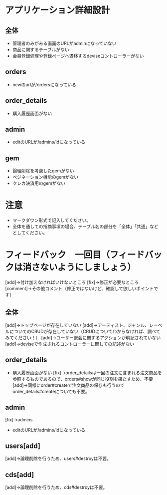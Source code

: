 # アプリケーション詳細設計
## 全体
- 管理者のみがみる画面のURLがadminになっていない
- 商品に関するテーブルがない
- 会員登録処理や登録ページへ遷移するdeviseコントローラーがない

## orders
- newのurlが/ordersになっている

## order_details
- 購入履歴画面がない

## admin
- editのURLが/admins/idになっている

## gem
- 論理削除を考慮したgemがない
- ペジネーション機能のgemがない
- クレカ決済用のgemがない

# 注意
* マークダウン形式で記入してください。
* 全体を通しての指摘事項の場合、テーブル名の部分を「全体」「共通」などとしてください。


# フィードバック　一回目（フィードバックは消さないようにしましょう）
[add]→付け加えなければいけないところ
[fix]→修正が必要なところ
[comment]→その他コメント（修正ではないけど、確認して欲しいポイントです）


## 全体
[add]→トップページが存在していない
[add]→アーティスト、ジャンル、レーベルについてのCRUDが存在していない（CRUDについてわからなければ、調べてみてください！）
[add]→ユーザー退会に関するアクションが明記されていない
[add]→deviseで作成されるコントローラーに関しての記述がない

## order_details
- 購入履歴画面がない
[fix]→order_detailsは一回の注文に含まれる注文商品を参照するものであるので、orders#showが同じ役割を果たすため、不要
[add]→同様にorder#createで注文商品の保存も行うのでorder_details#createについても不要。

## admin
[fix]→admins
- editのURLが/admins/idになっている

## users[add]
[add]→論理削除を行うため、users#destroyは不要。

## cds[add]
[add]→論理削除を行うため、cds#destroyは不要。
